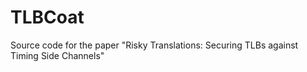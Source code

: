 # TLBCoat
Source code for the paper "Risky Translations: Securing TLBs against Timing Side Channels"
